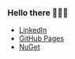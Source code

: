 ### Hello there 👨🏻‍💻
- [LinkedIn](https://www.linkedin.com/in/stefanoanelli/)
- [GitHub Pages](https://sanelli.github.io)
- [NuGet](https://www.nuget.org/profiles/sanelli)
